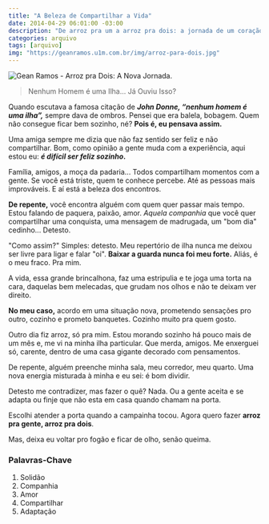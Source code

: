 ```yaml
---
title: "A Beleza de Compartilhar a Vida"
date: 2014-04-29 06:01:00 -03:00
description: "De arroz pra um a arroz pra dois: a jornada de um coração."
categories: arquivo
tags: [arquivo]
img: "https://geanramos.u1m.com.br/img/arroz-para-dois.jpg"
---
```


![Gean Ramos - Arroz pra Dois: A Nova Jornada.](https://geanramos.u1m.com.br/img/arroz-para-dois.jpg)

> Nenhum Homem é uma Ilha... Já Ouviu Isso?

Quando escutava a famosa citação de ***John Donne, “nenhum homem é uma ilha”,*** sempre dava de ombros. Pensei que era balela, bobagem. Quem não consegue ficar bem sozinho, né? **Pois é, eu pensava assim.**

Uma amiga sempre me dizia que não faz sentido ser feliz e não compartilhar. Bom, como opinião a gente muda com a experiência, aqui estou eu: ***é difícil ser feliz sozinho*.**

Família, amigos, a moça da padaria... Todos compartilham momentos com a gente. Se você está triste, quem te conhece percebe. Até as pessoas mais improváveis. E aí está a beleza dos encontros.

**De repente,** você encontra alguém com quem quer passar mais tempo. Estou falando de paquera, paixão, amor. *Aquela companhia* que você quer compartilhar uma conquista, uma mensagem de madrugada, um "bom dia" cedinho... Detesto.

"Como assim?" Simples: detesto. Meu repertório de ilha nunca me deixou ser livre para ligar e falar "oi". **Baixar a guarda nunca foi meu forte.** Aliás, é o meu fraco. Pra mim.

A vida, essa grande brincalhona, faz uma estripulia e te joga uma torta na cara, daquelas bem melecadas, que grudam nos olhos e não te deixam ver direito.

**No meu caso,** acordo em uma situação nova, prometendo sensações pro outro, cozinho e prometo banquetes. Cozinho muito pra quem gosto.

Outro dia fiz arroz, só pra mim. Estou morando sozinho há pouco mais de um mês e, me vi na minha ilha particular. Que merda, amigos. Me enxerguei só, carente, dentro de uma casa gigante decorado com pensamentos.

De repente, alguém preenche minha sala, meu corredor, meu quarto. Uma nova energia misturada à minha e eu sei: é bom dividir.

Detesto me contradizer, mas fazer o quê? Nada. Ou a gente aceita e se adapta ou finje que não esta em casa quando chamam na porta.

Escolhi atender a porta quando a campainha tocou. Agora quero fazer **arroz pra gente, arroz pra dois**.

Mas, deixa eu voltar pro fogão e ficar de olho, senão queima.

### Palavras-Chave
1. Solidão
2. Companhia
3. Amor
4. Compartilhar
5. Adaptação